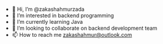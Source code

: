- 👋 Hi, I’m @zakashahmurzada
- 👀 I’m interested in backend programming
- 🌱 I’m currently learning Java 
- 💞️ I’m looking to collaborate on backend development team
- 📫 How to reach me zakashahmur@outlook.com

<!---
zakashahmurzada/zakashahmurzada is a ✨ special ✨ repository because its `README.md` (this file) appears on your GitHub profile.
You can click the Preview link to take a look at your changes.
--->
